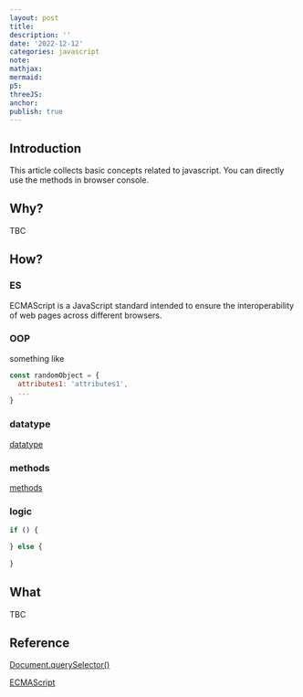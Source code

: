 ```yaml
---
layout: post
title:
description: ''
date: '2022-12-12'
categories: javascript
note:
mathjax:
mermaid:
p5:
threeJS:
anchor:
publish: true
---
```


## Introduction

This article collects basic concepts related to javascript. You can directly use the methods in browser console.

## Why?

TBC

## How?

### ES

ECMAScript is a JavaScript standard intended to ensure the interoperability of web pages across different browsers.

### OOP

something like

```javascript
const randomObject = {
  attributes1: 'attributes1',
  ...
}
```

### datatype

[datatype]({{site.baseurl}}/javascript/2022/12/25/datatype.html)

### methods

[methods]({{site.baseurl}}/javascript/2022/12/25/methods.html)

### logic

```javascript
if () {

} else {
  
}
```

## What

TBC

## Reference

[Document.querySelector()](https://developer.mozilla.org/en-US/docs/Web/API/Document/querySelector)

[ECMAScript](https://en.wikipedia.org/wiki/ECMAScript)
